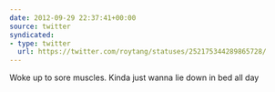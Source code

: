 ```yaml
---
date: 2012-09-29 22:37:41+00:00
source: twitter
syndicated:
- type: twitter
  url: https://twitter.com/roytang/statuses/252175344289865728/
---
```


Woke up to sore muscles. Kinda just wanna lie down in bed all day